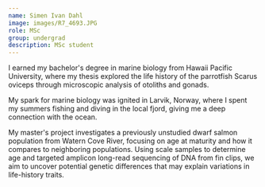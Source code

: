 ```yaml
---
name: Simen Ivan Dahl
image: images/R7_4693.JPG
role: MSc
group: undergrad
description: MSc student
---
```


I earned my bachelor's degree in marine biology from Hawaii Pacific University, where my thesis explored the life history of the parrotfish Scarus oviceps through microscopic analysis of otoliths and gonads.

My spark for marine biology was ignited in Larvik, Norway, where I spent my summers fishing and diving in the local fjord, giving me a deep connection with the ocean.

My master's project investigates a previously unstudied dwarf salmon population from Watern Cove River, focusing on age at maturity and how it compares to neighboring populations. Using scale samples to determine age and targeted amplicon long-read sequencing of DNA from fin clips, we aim to uncover potential genetic differences that may explain variations in life-history traits.
